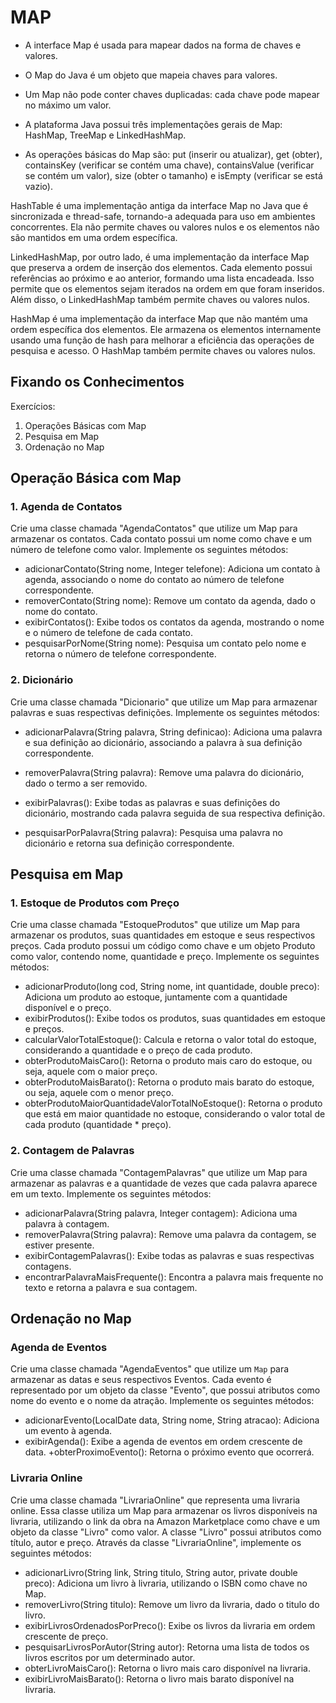 # MAP

- A interface Map é usada para mapear dados na forma de chaves e valores.
+ O Map do Java é um objeto que mapeia chaves para valores.
* Um Map não pode conter chaves duplicadas: cada chave pode mapear no máximo um valor.
- A plataforma Java possui três implementações gerais de Map: HashMap, TreeMap e LinkedHashMap.

- As operações básicas do Map são: put (inserir ou atualizar), get (obter), containsKey (verificar se contém uma chave), containsValue (verificar se contém um valor), size (obter o tamanho) e isEmpty (verificar se está vazio).

HashTable é uma implementação antiga da interface Map no Java que é sincronizada e thread-safe, tornando-a adequada para uso em ambientes concorrentes. Ela não permite chaves ou valores nulos e os elementos não são mantidos em uma ordem específica.

LinkedHashMap, por outro lado, é uma implementação da interface Map que preserva a ordem de inserção dos elementos. Cada elemento possui referências ao próximo e ao anterior, formando uma lista encadeada. Isso permite que os elementos sejam iterados na ordem em que foram inseridos. Além disso, o LinkedHashMap também permite chaves ou valores nulos.

HashMap é uma implementação da interface Map que não mantém uma ordem específica dos elementos. Ele armazena os elementos internamente usando uma função de hash para melhorar a eficiência das operações de pesquisa e acesso. O HashMap também permite chaves ou valores nulos.

## Fixando os Conhecimentos

Exercícios:

1. Operações Básicas com Map
2. Pesquisa em Map
3. Ordenação no Map

## Operação Básica com Map

### 1. Agenda de Contatos

Crie uma classe chamada "AgendaContatos" que utilize um Map para armazenar os contatos. Cada contato possui um nome como chave e um número de telefone como valor. Implemente os seguintes métodos:

+ adicionarContato(String nome, Integer telefone): Adiciona um contato à agenda, associando o nome do contato ao número de telefone correspondente.
+ removerContato(String nome): Remove um contato da agenda, dado o nome do contato.
+ exibirContatos(): Exibe todos os contatos da agenda, mostrando o nome e o número de telefone de cada contato.
+ pesquisarPorNome(String nome): Pesquisa um contato pelo nome e retorna o número de telefone correspondente.

### 2. Dicionário

Crie uma classe chamada "Dicionario" que utilize um Map para armazenar palavras e suas respectivas definições. Implemente os seguintes métodos:

+ adicionarPalavra(String palavra, String definicao): Adiciona uma palavra e sua definição ao dicionário, associando a palavra à sua definição correspondente.
+ removerPalavra(String palavra): Remove uma palavra do dicionário, dado o termo a ser removido.
  
+ exibirPalavras(): Exibe todas as palavras e suas definições do dicionário, mostrando cada palavra seguida de sua respectiva definição.
+ pesquisarPorPalavra(String palavra): Pesquisa uma palavra no dicionário e retorna sua definição correspondente.

## Pesquisa em Map

### 1. Estoque de Produtos com Preço

Crie uma classe chamada "EstoqueProdutos" que utilize um Map para armazenar os produtos, suas quantidades em estoque e seus respectivos preços. Cada produto possui um código como chave e um objeto Produto como valor, contendo nome, quantidade e preço. Implemente os seguintes métodos:

+ adicionarProduto(long cod, String nome, int quantidade, double preco): Adiciona um produto ao estoque, juntamente com a quantidade disponível e o preço.
+ exibirProdutos(): Exibe todos os produtos, suas quantidades em estoque e preços.
+ calcularValorTotalEstoque(): Calcula e retorna o valor total do estoque, considerando a quantidade e o preço de cada produto.
+ obterProdutoMaisCaro(): Retorna o produto mais caro do estoque, ou seja, aquele com o maior preço.
+ obterProdutoMaisBarato(): Retorna o produto mais barato do estoque, ou seja, aquele com o menor preço.
+ obterProdutoMaiorQuantidadeValorTotalNoEstoque(): Retorna o produto que está em maior quantidade no estoque, considerando o valor total de cada produto (quantidade * preço).

### 2. Contagem de Palavras

Crie uma classe chamada "ContagemPalavras" que utilize um Map para armazenar as palavras e a quantidade de vezes que cada palavra aparece em um texto. Implemente os seguintes métodos:

+ adicionarPalavra(String palavra, Integer contagem): Adiciona uma palavra à contagem.
+ removerPalavra(String palavra): Remove uma palavra da contagem, se estiver presente.
+ exibirContagemPalavras(): Exibe todas as palavras e suas respectivas contagens.
+ encontrarPalavraMaisFrequente(): Encontra a palavra mais frequente no texto e retorna a palavra e sua contagem.

## Ordenação no Map

### Agenda de Eventos

Crie uma classe chamada "AgendaEventos" que utilize um `Map` para armazenar as datas e seus respectivos Eventos. Cada evento é representado por um objeto da classe "Evento", que possui atributos como nome do evento e o nome da atração. Implemente os seguintes métodos:

+ adicionarEvento(LocalDate data, String nome, String atracao): Adiciona um evento à agenda.
+ exibirAgenda(): Exibe a agenda de eventos em ordem crescente de data.
+obterProximoEvento(): Retorna o próximo evento que ocorrerá.

### Livraria Online

Crie uma classe chamada "LivrariaOnline" que representa uma livraria online. Essa classe utiliza um Map para armazenar os livros disponíveis na livraria, utilizando o link da obra na Amazon Marketplace como chave e um objeto da classe "Livro" como valor. A classe "Livro" possui atributos como título, autor e preço. Através da classe "LivrariaOnline", implemente os seguintes métodos:

+ adicionarLivro(String link, String titulo, String autor, private double preco): Adiciona um livro à livraria, utilizando o ISBN como chave no Map.
+ removerLivro(String titulo): Remove um livro da livraria, dado o titulo do livro.
+ exibirLivrosOrdenadosPorPreco(): Exibe os livros da livraria em ordem crescente de preço.
+ pesquisarLivrosPorAutor(String autor): Retorna uma lista de todos os livros escritos por um determinado autor.
+ obterLivroMaisCaro(): Retorna o livro mais caro disponível na livraria.
+ exibirLivroMaisBarato(): Retorna o livro mais barato disponível na livraria.

